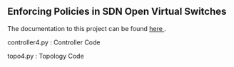 ## Enforcing Policies in SDN Open Virtual Switches

The documentation to this project can be found <a href="https://www.dropbox.com/home/Data%20Center%20and%20Cloud%20Computing/3.%20Enforcing%20Policies%20in%20SDN%20Open%20Virtual%20Switches?preview=SDN+Open+Virtual+Switches.pdf"> here </a>.


controller4.py : Controller Code

topo4.py : Topology Code
